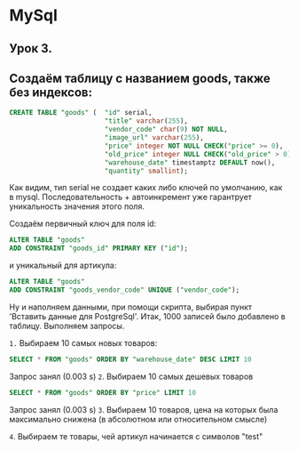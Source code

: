 # MySql

## Урок 3.

## Создаём таблицу c названием goods, также без индексов:

```sql
CREATE TABLE "goods" (  "id" serial,
                        "title" varchar(255),
                        "vendor_code" char(9) NOT NULL,
                        "image_url" varchar(255),
                        "price" integer NOT NULL CHECK("price" >= 0),
                        "old_price" integer NULL CHECK("old_price" > 0),
                        "warehouse_date" timestamptz DEFAULT now(),
                        "quantity" smallint);
```
Как видим, тип serial не создает каких либо ключей по умолчанию, как в mysql. Последовательность + автоинкремент
уже гарантрует уникальность значения этого поля.

Создаём первичный ключ для поля id:
```sql
ALTER TABLE "goods"
ADD CONSTRAINT "goods_id" PRIMARY KEY ("id");
```
и уникальный для артикула:
```sql
ALTER TABLE "goods"
ADD CONSTRAINT "goods_vendor_code" UNIQUE ("vendor_code");
```
Ну и наполняем данными, при помощи скрипта, выбирая пункт 'Вставить данные для PostgreSql'.
Итак, 1000 записей было добавлено в таблицу.
Выполняем запросы.

`1.` Выбираем 10 самых новых товаров:
```sql
SELECT * FROM "goods" ORDER BY "warehouse_date" DESC LIMIT 10
```
Запрос занял (0.003 s)
`2`. Выбираем 10 самых дешевых товаров
```sql
SELECT * FROM "goods" ORDER BY "price" LIMIT 10
```
Запрос занял (0.003 s)
`3`. Выбираем 10 товаров, цена на которых была максимально снижена (в абсолютном или относительном смысле)

`4`. Выбираем те товары, чей артикул начинается с символов "test"


